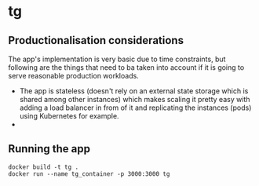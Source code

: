 # tg

## Productionalisation considerations

The app's implementation is very basic due to time constraints, but following are the things that need to ba taken into account if it is going to serve reasonable production workloads. 

- The app is stateless (doesn't rely on an external state storage which is shared among other instances) which makes scaling it pretty easy with adding a load balancer in from of it and replicating the instances (pods) using Kubernetes for example.
- 

## Running the app

```shell
docker build -t tg .
docker run --name tg_container -p 3000:3000 tg
```